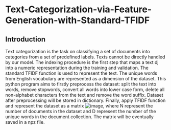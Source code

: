 # Text-Categorization-via-Feature-Generation-with-Standard-TFIDF

## Introduction

Text categorization is the task on classifying a set of documents into categories from a set of predefined labels. Texts cannot be directly handled by our model. The indexing procedure is the first step that maps a text dj into a numeric representation during the training and validation. The standard TFIDF function is used to represent the text. The unique words from English vocabulary are represented as a dimension of the dataset. This python program aims to firstly preprocess the dataset: split the text into words, remove stopwords, convert all words into lower case form, delete all non-alphabet characters from the text and remove the word suffix. Dataset after preprocessing will be stored in dictionary. Finally, apply TFIDF function and represent the dataset as a matrix ![image](https://github.com/ANewGitHuber/Text-Categorization-via-Feature-Generation-with-Standard-TFIDF/assets/88078123/267be0d3-848c-44a3-bcfe-df2e3cbe2646), where N represent the number of documents in the dataset and D represent the number of the unique words in the document collection. The matrix will be eventually saved in a npz file.
